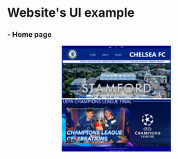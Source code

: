 # Website's UI example

<h3>- Home page</h3>
<div align="center">
  <img src="./Pics/UI ex/home1.png" width=50% alt="home1">
  <img src="./Pics/UI ex/home3.png" width=50% alt="home2"> 
</div>



<!-- <img src="./Pics/UI ex/about1.png" width=50% alt="about1"> -->
<!-- <img src="./Pics/UI ex/about2.png" width=50% alt="about2"> -->

<!-- <img src="./Pics/UI ex/image1.png" width=50% alt="image1"> -->
<!-- <img src="./Pics/UI ex/image2.png" width=50% alt="image2"> -->


<!-- <img src="./Pics/UI ex/squad1.png" width=50% alt="squad1"> -->
<!-- <img src="./Pics/UI ex/squad2.png" width=50% alt="squad2"> -->


<!-- <img src="./Pics/UI ex/info1.png" width=50% alt="info1"> -->
<!-- <img src="./Pics/UI ex/info2.png" width=50% alt="info2"> -->

